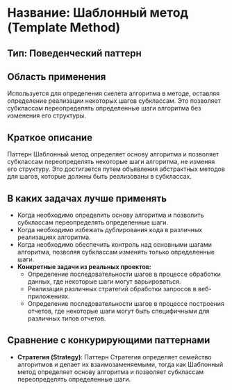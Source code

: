 # Название: Шаблонный метод (Template Method)

## Тип: Поведенческий паттерн

## Область применения
Используется для определения скелета алгоритма в методе, оставляя определение реализации некоторых шагов субклассам. 
Это позволяет субклассам переопределять определенные шаги алгоритма без изменения его структуры.

## Краткое описание
Паттерн Шаблонный метод определяет основу алгоритма и позволяет субклассам переопределять некоторые шаги алгоритма, 
не изменяя его структуру. Это достигается путем объявления абстрактных методов для шагов, которые должны быть 
реализованы в субклассах.

## В каких задачах лучше применять
- Когда необходимо определить основу алгоритма и позволить субклассам переопределять определенные шаги.
- Когда необходимо избежать дублирования кода в различных реализациях алгоритма.
- Когда необходимо обеспечить контроль над основными шагами алгоритма, позволяя субклассам изменять только определенные шаги.
- **Конкретные задачи из реальных проектов:**
    - Определение последовательности шагов в процессе обработки данных, где некоторые шаги могут варьироваться.
    - Реализация различных стратегий обработки запросов в веб-приложениях.
    - Определение последовательности шагов в процессе построения отчетов, где некоторые шаги могут быть специфичными 
      для различных типов отчетов.

## Сравнение с конкурирующими паттернами
- **Стратегия (Strategy)**: Паттерн Стратегия определяет семейство алгоритмов и делает их взаимозаменяемыми, тогда как 
    Шаблонный метод определяет основу алгоритма и позволяет субклассам переопределять определенные шаги.
